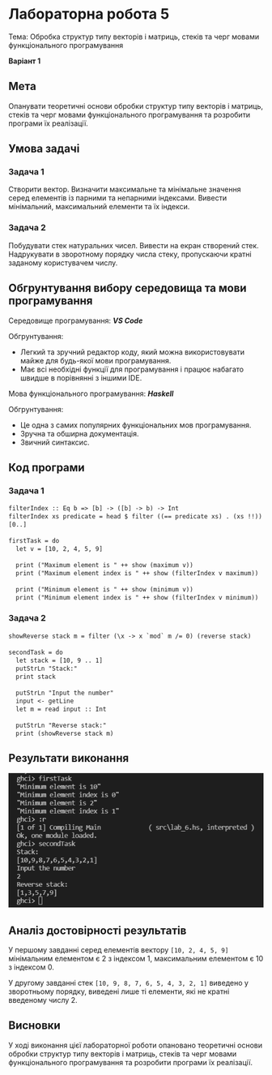 # Лабораторна робота 5

Тема: Обробка структур типу векторів і матриць, стеків та черг мовами функціонального програмування


**Варіант 1**

## Мета

Опанувати теоретичні основи обробки структур типу векторів і матриць, стеків та черг мовами функціонального програмування та розробити програми їх реалізації.

## Умова задачі

### Задача 1
Створити вектор. Визначити максимальне та мінімальне значення серед елементів із парними та непарними індексами. Вивести мінімальний, максимальний елементи та їх індекси.

### Задача 2
Побудувати стек натуральних чисел. Вивести на екран створений стек. Надрукувати в зворотному порядку числа стеку, пропускаючи кратні заданому користувачем числу.

## Обгрунтування вибору середовища та мови програмування

Середовище програмування: ***VS Code***

Обгрунтування:

- Легкий та зручний редактор коду, який можна використовувати майже для будь-якої мови програмування.
- Має всі необхідні функції для програмування і працює набагато швидше в порівнянні з іншими IDE.

Мова функціонального програмування: ***Haskell***

Обгрунтування:

- Це одна з самих популярних функціональних мов програмування.
- Зручна та обширна документація.
- Звичний синтаксис.

## Код програми

### Задача 1
```
filterIndex :: Eq b => [b] -> ([b] -> b) -> Int
filterIndex xs predicate = head $ filter ((== predicate xs) . (xs !!)) [0..]

firstTask = do
  let v = [10, 2, 4, 5, 9]

  print ("Maximum element is " ++ show (maximum v))
  print ("Maximum element index is " ++ show (filterIndex v maximum))

  print ("Minimum element is " ++ show (minimum v))
  print ("Minimum element index is " ++ show (filterIndex v minimum))
```

### Задача 2
```showReverse :: Integral a => [a] -> a -> [a]
showReverse stack m = filter (\x -> x `mod` m /= 0) (reverse stack)

secondTask = do
  let stack = [10, 9 .. 1]
  putStrLn "Stack:"
  print stack

  putStrLn "Input the number"
  input <- getLine
  let m = read input :: Int

  putStrLn "Reverse stack:"
  print (showReverse stack m)
```

## Результати виконання

![Lab 5 Task 1 Results](img/lab_6/results.png)

## Аналіз достовірності результатів

У першому завданні серед елементів вектору `[10, 2, 4, 5, 9]` мінімальним елементом є 2 з індексом 1, максимальним елементом є 10 з індексом 0.

У другому завданні стек `[10, 9, 8, 7, 6, 5, 4, 3, 2, 1]` виведено у зворотньому порядку, виведені лише ті елементи, які не кратні введеному числу 2.

## Висновки

У ході виконання цієї лабораторної роботи опановано теоретичні основи обробки структур типу векторів і матриць, стеків та черг мовами функціонального програмування та розробити програми їх реалізації.